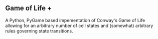 ## Game of Life +
A Python, PyGame based impementation of Conway's Game of Life allowing for an arbitrary number of cell states and (somewhat) arbitrary
rules governing state transitions. 
